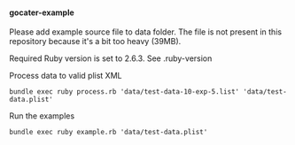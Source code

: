 #### gocater-example

Please add example source file to data folder. The file is not present in this repository
because it's a bit too heavy (39MB).

Required Ruby version is set to 2.6.3. See .ruby-version

Process data to valid plist XML
```
bundle exec ruby process.rb 'data/test-data-10-exp-5.list' 'data/test-data.plist'
```

Run the examples
```
bundle exec ruby example.rb 'data/test-data.plist'
```
